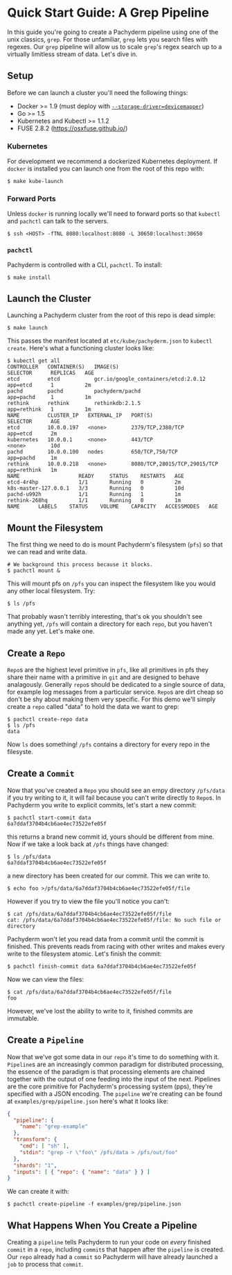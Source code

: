 # Quick Start Guide: A Grep Pipeline

In this guide you're going to create a Pachyderm pipeline using one of the unix
classics, `grep`.  For those unfamiliar, `grep` lets you search files with
regexes.  Our `grep` pipeline will allow us to scale `grep`'s regex search up
to a virtually limitless stream of data. Let's dive in.

## Setup

Before we can launch a cluster you'll need the following things:

- Docker >= 1.9 (must deploy with [`--storage-driver=devicemapper`](http://muehe.org/posts/switching-docker-from-aufs-to-devicemapper/))
- Go >= 1.5
- Kubernetes and Kubectl >= 1.1.2
- FUSE 2.8.2 (https://osxfuse.github.io/)

### Kubernetes

For development we recommend a dockerized Kubernetes deployment.
If `docker` is installed you can launch one from the root of this repo with:

```shell
$ make kube-launch
```

### Forward Ports
Unless `docker` is running locally we'll need to forward ports so that `kubectl`
and `pachctl` can talk to the servers.

```shell
$ ssh <HOST> -fTNL 8080:localhost:8080 -L 30650:localhost:30650
```

### `pachctl`
Pachyderm is controlled with a CLI, `pachctl`. To install:

```shell
$ make install
```

## Launch the Cluster

Launching a Pachyderm cluster from the root of this repo is dead simple:

```shell
$ make launch
```

This passes the manifest located at `etc/kube/pachyderm.json` to `kubectl create`.
Here's what a functioning cluster looks like:

```shell
$ kubectl get all
CONTROLLER   CONTAINER(S)   IMAGE(S)                               SELECTOR      REPLICAS   AGE
etcd         etcd           gcr.io/google_containers/etcd:2.0.12   app=etcd      1          2m
pachd        pachd          pachyderm/pachd                        app=pachd     1          1m
rethink      rethink        rethinkdb:2.1.5                        app=rethink   1          1m
NAME         CLUSTER_IP   EXTERNAL_IP   PORT(S)                        SELECTOR      AGE
etcd         10.0.0.197   <none>        2379/TCP,2380/TCP              app=etcd      2m
kubernetes   10.0.0.1     <none>        443/TCP                        <none>        10d
pachd        10.0.0.100   nodes         650/TCP,750/TCP                app=pachd     1m
rethink      10.0.0.218   <none>        8080/TCP,28015/TCP,29015/TCP   app=rethink   1m
NAME                   READY     STATUS    RESTARTS   AGE
etcd-4r4hp             1/1       Running   0          2m
k8s-master-127.0.0.1   3/3       Running   0          10d
pachd-u992h            1/1       Running   1          1m
rethink-268hq          1/1       Running   0          1m
NAME      LABELS    STATUS    VOLUME    CAPACITY   ACCESSMODES   AGE
```

## Mount the Filesystem
The first thing we need to do is mount Pachyderm's filesystem (`pfs`) so that we
can read and write data.
```shell
# We background this process because it blocks.
$ pachctl mount &
```

This will mount pfs on `/pfs` you can inspect the filesystem like you would any
other local filesystem. Try:

```shell
$ ls /pfs
```
That probably wasn't terribly interesting, that's ok you shouldn't see anything
yet, `/pfs` will contain a directory for each `repo`, but you haven't made any
yet. Let's make one.

## Create a `Repo`

`Repo`s are the highest level primitive in `pfs`, like all primitives in pfs they share
their name with a primitive in `git` and are designed to behave analagously.
Generally `repo`s should be dedicated to a single source of data, for example log
messages from a particular service. `Repo`s are dirt cheap so don't be shy about
making them very specific. For this demo we'll simply create a `repo` called
"data" to hold the data we want to grep:

```shell
$ pachctl create-repo data
$ ls /pfs
data
```

Now `ls` does something! `/pfs` contains a directory for every repo in the
filesyste.

## Create a `Commit`
Now that you've created a `Repo` you should see an empy directory `/pfs/data`
if you try writing to it, it will fail because you can't write directly to
`Repo`s. In Pachyderm you write to explicit commits, let's start a new commit:

```shell
$ pachctl start-commit data
6a7ddaf3704b4cb6ae4ec73522efe05f
```

this returns a brand new commit id, yours should be different from mine.
Now if we take a look back at `/pfs` things have changed:

```shell
$ ls /pfs/data
6a7ddaf3704b4cb6ae4ec73522efe05f
```

a new directory has been created for our commit. This we can write to.

```shell
$ echo foo >/pfs/data/6a7ddaf3704b4cb6ae4ec73522efe05f/file
```

However if you try to view the file you'll notice you can't:

```shell
$ cat /pfs/data/6a7ddaf3704b4cb6ae4ec73522efe05f/file
cat: /pfs/data/6a7ddaf3704b4cb6ae4ec73522efe05f/file: No such file or directory
```

Pachyderm won't let you read data from a commit until the commit is finished.
This prevents reads from racing with other writes and makes every write to the
filesystem atomic. Let's finish the commit:

```shell
$ pachctl finish-commit data 6a7ddaf3704b4cb6ae4ec73522efe05f
```

Now we can view the files:

```shell
$ cat /pfs/data/6a7ddaf3704b4cb6ae4ec73522efe05f/file
foo
```

However, we've lost the ability to write to it, finished commits are immutable.

## Create a `Pipeline`

Now that we've got some data in our `repo` it's time to do something with it.
`Pipeline`s are an increasingly common paradigm for distributed processing, the
essence of the paradigm is that processing elements are chained together with
the output of one feeding into the input of the next. Pipelines are the core
primitive for Pachyderm's processing system (pps), they're specified with a JSON
encoding. The `pipeline` we're creating can be found at
`examples/grep/pipeline.json` here's what it looks like:

```json
{
  "pipeline": {
    "name": "grep-example"
  },
  "transform": {
    "cmd": [ "sh" ],
    "stdin": "grep -r \"foo\" /pfs/data > /pfs/out/foo"
  },
  "shards": "1",
  "inputs": [ { "repo": { "name": "data" } } ]
}
```

We can create it with:

```shell
$ pachctl create-pipeline -f examples/grep/pipeline.json
```

## What Happens When You Create a Pipeline
Creating a `pipeline` tells Pachyderm to run your code on *every* finished
`commit` in a `repo`, including `commit`s that happen after the `pipeline` is
created. Our `repo` already had a `commit` so Pachyderm will have already
launched a `job` to process that `commit`.
